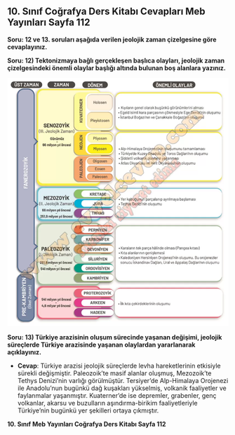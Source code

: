 ## 10. Sınıf Coğrafya Ders Kitabı Cevapları Meb Yayınları Sayfa 112

**Soru: 12 ve 13. soruları aşağıda verilen jeolojik zaman çizelgesine göre cevaplayınız.**

**Soru: 12) Tektonizmaya bağlı gerçekleşen başlıca olayları, jeolojik zaman çizelgesindeki önemli olaylar başlığı altında bulunan boş alanlara yazınız.**

![](./image1.webp)

**Soru: 13) Türkiye arazisinin oluşum sürecinde yaşanan değişimi, jeolojik süreçlerde Türkiye arazisinde yaşanan olaylardan yararlanarak açıklayınız.**

* **Cevap**: Türkiye arazisi jeolojik süreçlerde levha hareketlerinin etkisiyle sürekli değişmiştir. Paleozoik’te masif alanlar oluşmuş, Mezozoik’te Tethys Denizi’nin varlığı görülmüştür. Tersiyer’de Alp-Himalaya Orojenezi ile Anadolu’nun bugünkü dağ kuşakları yükselmiş, volkanik faaliyetler ve faylanmalar yaşanmıştır. Kuaterner’de ise depremler, grabenler, genç volkanlar, akarsu ve buzulların aşındırma-birikim faaliyetleriyle Türkiye’nin bugünkü yer şekilleri ortaya çıkmıştır.

**10. Sınıf Meb Yayınları Coğrafya Ders Kitabı Sayfa 112**